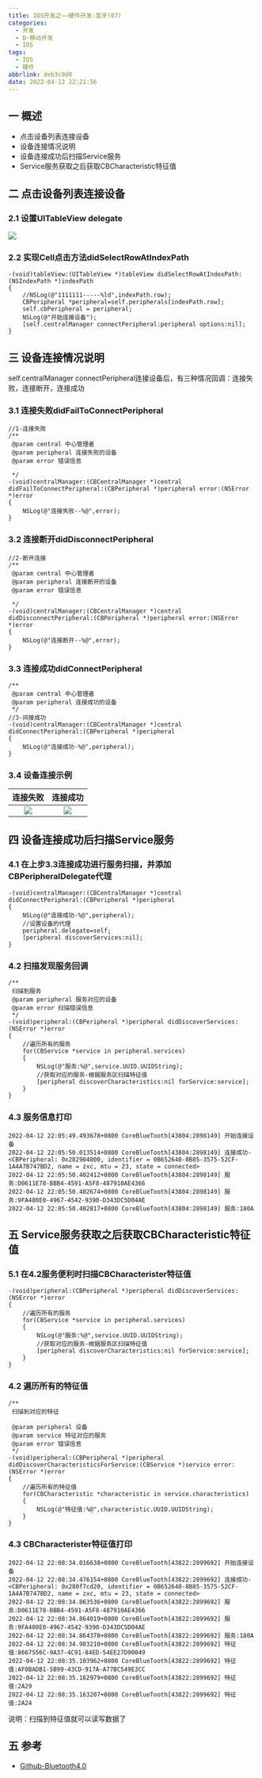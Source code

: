 ```yaml
---
title: IOS开发之——硬件开发-蓝牙(07)
categories:
  - 开发
  - D-移动开发
  - IOS
tags:
  - IOS
  - 硬件
abbrlink: deb3c9d8
date: 2022-04-12 22:21:56
---
```

## 一 概述

* 点击设备列表连接设备
* 设备连接情况说明
* 设备连接成功后扫描Service服务
* Service服务获取之后获取CBCharacteristic特征值

<!--more-->

## 二 点击设备列表连接设备

### 2.1 设置UITableView delegate

![][1]

### 2.2 实现Cell点击方法didSelectRowAtIndexPath

```
-(void)tableView:(UITableView *)tableView didSelectRowAtIndexPath:(NSIndexPath *)indexPath
{
    //NSLog(@"1111111-----%ld",indexPath.row);
    CBPeripheral *peripheral=self.peripherals[indexPath.row];
    self.cbPeripheral = peripheral;
    NSLog(@"开始连接设备");
    [self.centralManager connectPeripheral:peripheral options:nil];
}
```

## 三 设备连接情况说明

self.centralManager connectPeripheral连接设备后，有三种情况回调：连接失败，连接断开，连接成功

### 3.1 连接失败didFailToConnectPeripheral

```
//1-连接失败
/**
 @param central 中心管理者
 @param peripheral 连接失败的设备
 @param error 错误信息

 */
-(void)centralManager:(CBCentralManager *)central didFailToConnectPeripheral:(CBPeripheral *)peripheral error:(NSError *)error
{
    NSLog(@"连接失败--%@",error);   
}
```

### 3.2 连接断开didDisconnectPeripheral

```
//2-断开连接
/**
 @param central 中心管理者
 @param peripheral 连接断开的设备
 @param error 错误信息
 
 */
-(void)centralManager:(CBCentralManager *)central didDisconnectPeripheral:(CBPeripheral *)peripheral error:(NSError *)error
{
    NSLog(@"连接断开--%@",error);
}
```

### 3.3 连接成功didConnectPeripheral

```
/**
 @param central 中心管理者
 @param peripheral 连接成功的设备
 */
//3-间接成功
-(void)centralManager:(CBCentralManager *)central didConnectPeripheral:(CBPeripheral *)peripheral
{
    NSLog(@"连接成功-%@",peripheral);
}
```

### 3.4 设备连接示例

| 连接失败 | 连接成功 |
| :------: | :------: |
|  ![][2]  |  ![][3]  |

## 四 设备连接成功后扫描Service服务

### 4.1 在上步3.3连接成功进行服务扫描，并添加CBPeripheralDelegate代理

```
-(void)centralManager:(CBCentralManager *)central didConnectPeripheral:(CBPeripheral *)peripheral
{
    NSLog(@"连接成功-%@",peripheral);
    //设置设备的代理
    peripheral.delegate=self;
    [peripheral discoverServices:nil];
}
```

### 4.2 扫描发现服务回调

```
/**
 扫描到服务
 @param peripheral 服务对应的设备
 @param error 扫描错误信息
 */
-(void)peripheral:(CBPeripheral *)peripheral didDiscoverServices:(NSError *)error
{
    //遍历所有的服务
    for(CBService *service in peripheral.services)
    {
        NSLog(@"服务:%@",service.UUID.UUIDString);
        //获取对应的服务-根据服务区扫描特征值
        [peripheral discoverCharacteristics:nil forService:service];
    }
}
```

### 4.3 服务信息打印

```
2022-04-12 22:05:49.493678+0800 CoreBlueTooth[43804:2898149] 开始连接设备
2022-04-12 22:05:50.013514+0800 CoreBlueTooth[43804:2898149] 连接成功-<CBPeripheral: 0x282904000, identifier = 0B652640-8B85-3575-52CF-1A4A7B747BD2, name = zxc, mtu = 23, state = connected>
2022-04-12 22:05:50.402412+0800 CoreBlueTooth[43804:2898149] 服务:D0611E78-BBB4-4591-A5F8-487910AE4366
2022-04-12 22:05:50.402674+0800 CoreBlueTooth[43804:2898149] 服务:9FA480E0-4967-4542-9390-D343DC5D04AE
2022-04-12 22:05:50.402817+0800 CoreBlueTooth[43804:2898149] 服务:180A
```

## 五 Service服务获取之后获取CBCharacteristic特征值

### 5.1 在4.2服务便利时扫描CBCharacterister特征值

```
-(void)peripheral:(CBPeripheral *)peripheral didDiscoverServices:(NSError *)error
{
    //遍历所有的服务
    for(CBService *service in peripheral.services)
    {
        NSLog(@"服务:%@",service.UUID.UUIDString);
        //获取对应的服务-根据服务区扫描特征值
        [peripheral discoverCharacteristics:nil forService:service];
    }
}
```

### 4.2 遍历所有的特征值

```
/**
 扫描到对应的特征
 
 @param peripheral 设备
 @param service 特征对应的服务
 @param error 错误信息
 */
-(void)peripheral:(CBPeripheral *)peripheral didDiscoverCharacteristicsForService:(CBService *)service error:(NSError *)error
{
    //遍历所有的特征值
    for(CBCharacteristic *characteristic in service.characteristics)
    {
        NSLog(@"特征值:%@",characteristic.UUID.UUIDString);
    }
}
```

### 4.3 CBCharacterister特征值打印

```
2022-04-12 22:08:34.016638+0800 CoreBlueTooth[43822:2899692] 开始连接设备
2022-04-12 22:08:34.476154+0800 CoreBlueTooth[43822:2899692] 连接成功-<CBPeripheral: 0x280f7cd20, identifier = 0B652640-8B85-3575-52CF-1A4A7B747BD2, name = zxc, mtu = 23, state = connected>
2022-04-12 22:08:34.863536+0800 CoreBlueTooth[43822:2899692] 服务:D0611E78-BBB4-4591-A5F8-487910AE4366
2022-04-12 22:08:34.864019+0800 CoreBlueTooth[43822:2899692] 服务:9FA480E0-4967-4542-9390-D343DC5D04AE
2022-04-12 22:08:34.864378+0800 CoreBlueTooth[43822:2899692] 服务:180A
2022-04-12 22:08:34.983210+0800 CoreBlueTooth[43822:2899692] 特征值:8667556C-9A37-4C91-84ED-54EE27D90049
2022-04-12 22:08:35.103962+0800 CoreBlueTooth[43822:2899692] 特征值:AF0BADB1-5B99-43CD-917A-A77BC549E3CC
2022-04-12 22:08:35.162979+0800 CoreBlueTooth[43822:2899692] 特征值:2A29
2022-04-12 22:08:35.163207+0800 CoreBlueTooth[43822:2899692] 特征值:2A24
```

说明：扫描到特征值就可以读写数据了

## 五 参考

* [Github-Bluetooth4.0](https://github.com/CherishJoyBy/Bluetooth4.0Demo)



[1]:https://fastly.jsdelivr.net/gh/PGzxc/CDN@master/blog-ios/ios-devices-07-tableview-delegate.png
[2]:https://fastly.jsdelivr.net/gh/PGzxc/CDN@master/blog-ios/ios-devices-07-connect-fail.png
[3]:https://fastly.jsdelivr.net/gh/PGzxc/CDN@master/blog-ios/ios-devices-07-connect-sucess.png
